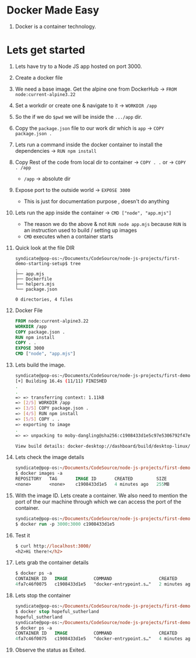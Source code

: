 # Docker Made Easy

1. Docker is a container technology.

# Lets get started

1. Lets have try to a Node JS app hosted on port 3000.
1. Create a docker file
1. We need a base image. Get the alpine one from DockerHub -> `FROM node:current-alpine3.22`
1. Set a workdir or create one & navigate to it -> `WORKDIR /app`
1. So the if we do `$pwd` we will be inside the `.../app` dir.
1. Copy the `package.json` file to our work dir which is `app` -> `COPY package.json .`
1. Lets run a command inside the docker container to install the dependencies -> `RUN npm install`
1. Copy Rest of the code from local dir to container -> `COPY . .` or -> `COPY . /app`
    - `/app` -> absolute dir
1. Expose port to the outside world -> `EXPOSE 3000`
    - This is just for documentation purpose , doesn't do anything
1. Lets run the app inside the container -> `CMD ["node", "app.mjs"]`
    - The reason we do the above & not `RUN node app.mjs` because `RUN` is an instruction used to build / setting up images
    - `CMD` executes when a container starts
1. Quick look at the file DIR

    ```ls
    syndicate@pop-os:~/Documents/CodeSource/node-js-projects/first-demo-starting-setup$ tree
    .
    ├── app.mjs
    ├── Dockerfile
    ├── helpers.mjs
    └── package.json

    0 directories, 4 files
    ```
1. Docker File

    ```dockerfile
    FROM node:current-alpine3.22
    WORKDIR /app
    COPY package.json .
    RUN npm install
    COPY . .
    EXPOSE 3000
    CMD ["node", "app.mjs"]
    ```
1. Lets build the image.

    ```bash
    syndicate@pop-os:~/Documents/CodeSource/node-js-projects/first-demo-starting-setup$ docker build .
    [+] Building 16.4s (11/11) FINISHED                                                                                docker:desktop-linux
    .
    .
    => => transferring context: 1.11kB                                                                                                0.0s
    => [2/5] WORKDIR /app                                                                                                             0.2s
    => [3/5] COPY package.json .                                                                                                      0.1s
    => [4/5] RUN npm install                                                                                                          3.1s
    => [5/5] COPY . .                                                                                                                 0.1s
    => exporting to image                                                                                                             1.1s
    .
    => => unpacking to moby-dangling@sha256:c1908433d1e5c97e5306792f47e85e72f3712929c6c0bfd61a36e232b238f9b0                          0.3s

    View build details: docker-desktop://dashboard/build/desktop-linux/desktop-linux/yc8yy3gdmob0yu2b4xndwi9pw

    ```

1. Lets check the image details

    ```ps
    syndicate@pop-os:~/Documents/CodeSource/node-js-projects/first-demo-starting-setup
    $ docker images -a
    REPOSITORY   TAG       IMAGE ID       CREATED         SIZE
    <none>       <none>    c1908433d1e5   4 minutes ago   255MB
    ```

1. With the image ID. Lets create a container. We also need to mention the port of the our machine through which we can access the port of the container.

    ```ps
    syndicate@pop-os:~/Documents/CodeSource/node-js-projects/first-demo-starting-setup
    $ docker run -p 3000:3000 c1908433d1e5
    ```

1. Test it 

    ```ps
    $ curl http://localhost:3000/
    <h2>Hi there!</h2>
    ```

1. Lets grab the container details

    ```ps
    $ docker ps -a
    CONTAINER ID   IMAGE          COMMAND                  CREATED         STATUS         PORTS                                         NAMES
    4fa7c46f0075   c1908433d1e5   "docker-entrypoint.s…"   2 minutes ago   Up 2 minutes   0.0.0.0:3000->3000/tcp, [::]:3000->3000/tcp   hopeful_sutherland
    ```

1. Lets stop the container

    ```ps
    syndicate@pop-os:~/Documents/CodeSource/node-js-projects/first-demo-starting-setup
    $ docker stop hopeful_sutherland
    hopeful_sutherland
    syndicate@pop-os:~/Documents/CodeSource/node-js-projects/first-demo-starting-setup
    $ docker ps -a
    CONTAINER ID   IMAGE          COMMAND                  CREATED         STATUS                        PORTS     NAMES
    4fa7c46f0075   c1908433d1e5   "docker-entrypoint.s…"   4 minutes ago   Exited (137) 13 seconds ago             hopeful_sutherland
    ```

1. Observe the status as Exited.